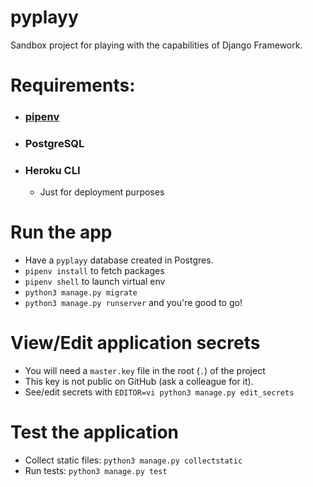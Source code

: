 # pyplayy
Sandbox project for playing with the capabilities of Django Framework.

# Requirements:

- ### [pipenv](https://formulae.brew.sh/formula/pipenv)
- ### PostgreSQL
- ### Heroku CLI
  - Just for deployment purposes
  
# Run the app
  - Have a `pyplayy` database created in Postgres.
  - `pipenv install` to fetch packages
  - `pipenv shell` to launch virtual env
  - `python3 manage.py migrate`  
  - `python3 manage.py runserver` and you're good to go!


# View/Edit application secrets
  - You will need a `master.key` file in the root (`.`) of the project 
  - This key is not public on GitHub (ask a colleague for it).
  - See/edit secrets with `EDITOR=vi python3 manage.py edit_secrets`


# Test the application
  - Collect static files: `python3 manage.py collectstatic`
  - Run tests: `python3 manage.py test`